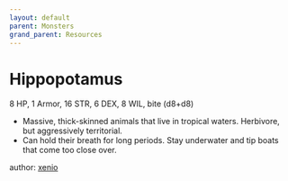 ```yaml
---
layout: default
parent: Monsters
grand_parent: Resources
---
```


# Hippopotamus

8 HP, 1 Armor, 16 STR, 6 DEX, 8 WIL, bite (d8+d8)

- Massive, thick-skinned animals that live in tropical waters. Herbivore, but aggressively territorial. 
- Can hold their breath for long periods. Stay underwater and tip boats that come too close over.

author: [xenio](https://xenioinabottle.blogspot.com)
